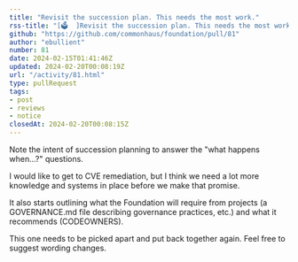 ```yaml
---
title: "Revisit the succession plan. This needs the most work."
rss-title: "[🗳️  ]Revisit the succession plan. This needs the most work."
github: "https://github.com/commonhaus/foundation/pull/81"
author: "ebullient"
number: 81
date: 2024-02-15T01:41:46Z
updated: 2024-02-20T00:08:19Z
url: "/activity/81.html"
type: pullRequest
tags:
- post
- reviews
- notice
closedAt: 2024-02-20T00:08:15Z
---
```

Note the intent of succession planning to answer the "what happens when...?" questions. 

I would like to get to CVE remediation, but I think we need a lot more knowledge and systems in place before we make that promise.

It also starts outlining what the Foundation will require from projects (a GOVERNANCE.md file describing governance practices, etc.) and what it recommends (CODEOWNERS).

This one needs to be picked apart and put back together again. Feel free to suggest wording changes.
